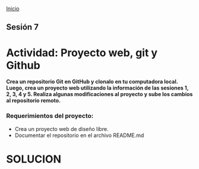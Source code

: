 <!-- No borrar o modificar -->
[Inicio](./index.md)

## Sesión 7 


<!-- Su documentación aquí -->
 # **Actividad: Proyecto web, git y Github**

**Crea un repositorio Git en GitHub y clonalo en tu computadora local. Luego, crea un proyecto web utilizando la información de las sesiones 1, 2, 3, 4 y 5. Realiza algunas modificaciones al proyecto y sube los cambios al repositorio remoto.**

### Requerimientos del proyecto:

- Crea un proyecto web de diseño libre.
- Documentar el repositorio en el archivo README.md

# SOLUCION






